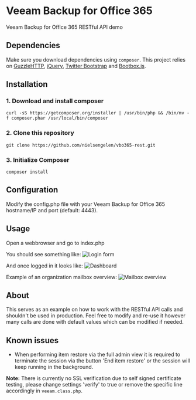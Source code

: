 Veeam Backup for Office 365
==================

Veeam Backup for Office 365 RESTful API demo

## Dependencies
Make sure you download dependencies using `composer`. This project relies on [GuzzleHTTP](https://github.com/guzzle/guzzle), [jQuery](https://jquery.com/), [Twitter Bootstrap](http://getbootstrap.com/) and [Bootbox.js](http://bootboxjs.com/).

## Installation
### 1. Download and install composer
    curl -sS https://getcomposer.org/installer | /usr/bin/php && /bin/mv -f composer.phar /usr/local/bin/composer

### 2. Clone this repository
    git clone https://github.com/nielsengelen/vbo365-rest.git

### 3. Initialize Composer
    composer install

## Configuration
Modify the config.php file with your Veeam Backup for Office 365 hostname/IP and port (default: 4443).

## Usage
Open a webbrowser and go to index.php

You should see something like:
![Login form](http://foonet.be/img/VBO-REST01.png)

And once logged in it looks like:
![Dashboard](http://foonet.be/img/VBO-REST02.png)

Example of an organization mailbox overview:
![Mailbox overview](http://foonet.be/img/VBO-REST03.png)

## About
This serves as an example on how to work with the RESTful API calls and shouldn't be used in production. Feel free to modify and re-use it however many calls are done with default values which can be modified if needed.

## Known issues
* When performing item restore via the full admin view it is required to terminate the session via the button 'End item restore' or the session will keep running in the background.

**Note:** There is currently no SSL verification due to self signed certificate testing, please change settings 'verify' to true or remove the specific line accordingly in `veeam.class.php`.

